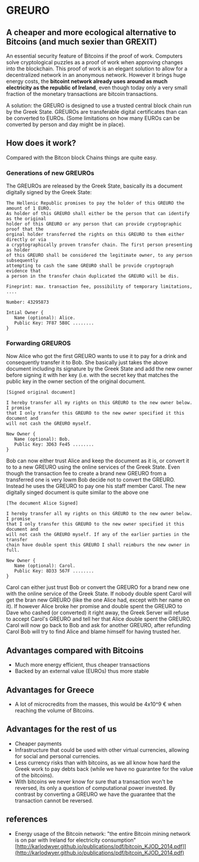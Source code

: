# GREURO
## A cheaper and more ecological alternative to Bitcoins (and much sexier than GREXIT)

An essential security feature of Bitcoins if the proof of work. Computers solve 
cryptological puzzles as a proof of work when approving changes into the 
blockchain. This proof of work is an elegant solution to allow for a 
decentralized network in an anonymous network. However it brings huge energy 
costs, the **bitcoint network already uses around as much electricity as the 
republic of Ireland**, even though today only a very small fraction of the monetary 
transactions are bitcoin transactions.

A solution: the GREURO is designed to use a trusted central block chain run by 
the Greek State. GREUROs are transferable digital certificates than can be 
converted to EUROs. (Some limitations on how many EUROs can be converted by 
person and day might be in place).

## How does it work?

Compared with the Bitcon block Chains things are quite easy.

### Generations of new GREUROs

The GREUROs are released by the Greek State, basically its a document digitally signed by the Greek State:

    The Hellenic Republic promises to pay the holder of this GREURO the amount of 1 EURO. 
    As holder of this GREURO shall either be the person that can identify as the original 
    holder of this GREURO or any person that can provide cryptographic proof that the 
    orginal holder transferred the rights on this GREURO to them either directly or via 
    a cryptographically proven transfer chain. The first person presenting as holder 
    of this GREURO shall be considered the legitimate owner, to any person subsequently 
    attempting to cash the same GREURO shall be provide cryptograph evidence that
    a person in the transfer chain duplicated the GREURO will be dis.

    Fineprint: max. transaction fee, possibility of temporary limitations, ....

    Number: 43295873

    Intial Owner {
       Name (optional): Alice.
       Public Key: 7F87 5B8C ........
    }

### Forwarding GREUROS

Now Alice who got the first GREURO wants to use it to pay for a drink and consequently 
transfer it to Bob. She basically just takes the above document including its signature 
by the Greek State and add the new owner before signing it with her key (i.e. with the
 secret key that matches the public key in the owner section of the original document.

    [Signed original document]

    I hereby transfer all my rights on this GREURO to the new owner below. I promise 
    that I only transfer this GREURO to the new owner specified it this document and 
    will not cash the GREURO myself.

    New Owner {
       Name (optional): Bob.
       Public Key: 3D63 Fe45 ........
    }

Bob can now either trust Alice and keep the document as it is, or convert it to to 
a new GREURO using the online services of the Greek State. Even though the transaction 
fee to create a brand new GREURO from a transferred one is very lowm Bob decide not to convert 
the GREURO. Instead he uses the GREURO to pay one his staff member Carol. The 
new digitally singed document is quite similar to the above one


    [The document Alice Signed]

    I hereby transfer all my rights on this GREURO to the new owner below. I promise 
    that I only transfer this GREURO to the new owner specified it this document and 
    will not cash the GREURO myself. If any of the earlier parties in the transfer 
    chain have double spent this GREURO I shall reimburs the new owner in full.

    New Owner {
       Name (optional): Carol.
       Public Key: 8D33 567F ........
    }

Carol can either just trust Bob or convert the GREURO for a brand new one with 
the online service of the Greek State. If nobody double spent Carol will get the 
bran new GREURO (like the one Alice had, except with her name on it). If however 
Alice broke her promise and double spent the GREURO to Dave who cashed (or 
converted) it right away, the Greek Server will refuse to accept Carol's GREURO 
and tell her that Alice double spent the GREURO. Carol will now go back to Bob 
and ask for another GREURO, after refunding Carol Bob will try to find Alice and 
blame himself for having trusted her.

## Advantages compared with Bitcoins

 * Much more energy efficient, thus cheaper transactions
 * Backed by an external value (EUROs) thus more stable

## Advantages for Greece

 * A lot of microcredits from the masses, this would be 4x10^9 € when reaching the volume of Bitcoins.

## Advantages for the rest of us

 * Cheaper payments
 * Infrastructure that could be used with other virtual currencies, allowing for social and personal currencies.
 * Less currency risks than with bitcoins, as we all know how hard the Greek work to pay debts back (while we have no guarantee for the value of the bitcoins).
 * With bitcoins we never know for sure that a transaction won't be reversed, its only a question of computational power invested. By contrast by converting a GREURO we have the guarantee that the transaction cannot be reversed.

## references

 * Energy usage of the Bitcoin network: "the entire Bitcoin mining network is on 
par with Ireland for electricity consumption" 
[http://karlodwyer.github.io/publications/pdf/bitcoin_KJOD_2014.pdf]](http://karlodwyer.github.io/publications/pdf/bitcoin_KJOD_2014.pdf)
